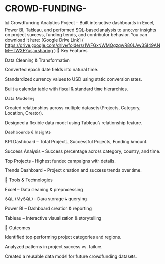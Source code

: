 # CROWD-FUNDING-
📊 Crowdfunding Analytics Project – Built interactive dashboards in Excel, Power BI, Tableau, and performed SQL-based analysis to uncover insights on project success, funding trends, and contributor behavior.
You can download it here: [Google Drive Link] ( https://drive.google.com/drive/folders/1WFGxNWMQgzqwR8QLAw3SI49ANM--TWXE?usp=sharing )
🔹 Key Features

Data Cleaning & Transformation

Converted epoch date fields into natural time.

Standardized currency values to USD using static conversion rates.

Built a calendar table with fiscal & standard time hierarchies.

Data Modeling

Created relationships across multiple datasets (Projects, Category, Location, Creator).

Designed a flexible data model using Tableau’s relationship feature.

Dashboards & Insights

KPI Dashboard – Total Projects, Successful Projects, Funding Amount.

Success Analysis – Success percentage across category, country, and time.

Top Projects – Highest funded campaigns with details.

Trends Dashboard – Project creation and success trends over time.

🔹 Tools & Technologies

Excel – Data cleaning & preprocessing

SQL (MySQL) – Data storage & querying

Power BI – Dashboard creation & reporting

Tableau – Interactive visualization & storytelling

🔹 Outcomes

Identified top-performing project categories and regions.

Analyzed patterns in project success vs. failure.

Created a reusable data model for future crowdfunding datasets.
